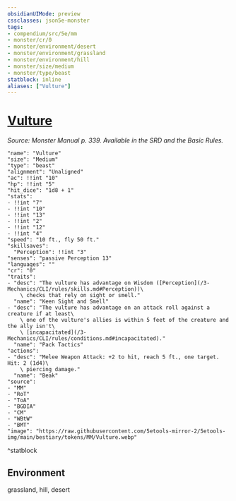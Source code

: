 ```yaml
---
obsidianUIMode: preview
cssclasses: json5e-monster
tags:
- compendium/src/5e/mm
- monster/cr/0
- monster/environment/desert
- monster/environment/grassland
- monster/environment/hill
- monster/size/medium
- monster/type/beast
statblock: inline
aliases: ["Vulture"]
---
```

# [Vulture](3-Mechanics\CLI\bestiary\beast/vulture.md)
*Source: Monster Manual p. 339. Available in the SRD and the Basic Rules.*  

```statblock
"name": "Vulture"
"size": "Medium"
"type": "beast"
"alignment": "Unaligned"
"ac": !!int "10"
"hp": !!int "5"
"hit_dice": "1d8 + 1"
"stats":
- !!int "7"
- !!int "10"
- !!int "13"
- !!int "2"
- !!int "12"
- !!int "4"
"speed": "10 ft., fly 50 ft."
"skillsaves":
  "Perception": !!int "3"
"senses": "passive Perception 13"
"languages": ""
"cr": "0"
"traits":
- "desc": "The vulture has advantage on Wisdom ([Perception](/3-Mechanics/CLI/rules/skills.md#Perception))\
    \ checks that rely on sight or smell."
  "name": "Keen Sight and Smell"
- "desc": "The vulture has advantage on an attack roll against a creature if at least\
    \ one of the vulture's allies is within 5 feet of the creature and the ally isn't\
    \ [incapacitated](/3-Mechanics/CLI/rules/conditions.md#incapacitated)."
  "name": "Pack Tactics"
"actions":
- "desc": "Melee Weapon Attack: +2 to hit, reach 5 ft., one target. Hit: 2 (1d4)\
    \ piercing damage."
  "name": "Beak"
"source":
- "MM"
- "RoT"
- "ToA"
- "BGDIA"
- "CM"
- "WBtW"
- "BMT"
"image": "https://raw.githubusercontent.com/5etools-mirror-2/5etools-img/main/bestiary/tokens/MM/Vulture.webp"
```
^statblock

## Environment

grassland, hill, desert